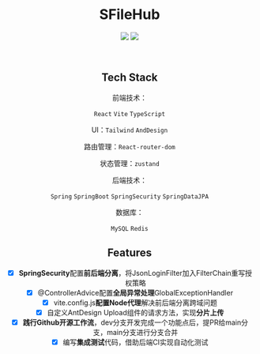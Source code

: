 <div align="center">

<h1 style="border-bottom: none">
    <b>SFileHub</b><br />
</h1>

<div align="center">

[![](https://github.com/KeyonYan/SFileHub/workflows/Java%20CI%20with%20Maven/badge.svg)](https://github.com/KeyonYan/SFileHub/actions/workflows/maven.yml)
[![](https://github.com/KeyonYan/SFileHub/workflows/Node.js%20CI/badge.svg)](https://github.com/KeyonYan/SFileHub/actions/workflows/node.yml)

</div>
<br />

## Tech Stack

前端技术：

`React` `Vite` `TypeScript`

UI：`Tailwind` `AndDesign`

路由管理：`React-router-dom`

状态管理：`zustand`

后端技术：

`Spring` `SpringBoot` `SpringSecurity` `SpringDataJPA`

数据库：

`MySQL` `Redis`

## Features

* [X] **SpringSecurity**配置**前后端分离**，将JsonLoginFilter加入FilterChain重写授权策略
* [X] @ControllerAdvice配置**全局异常处理**GlobalExceptionHandler
* [X] vite.config.js**配置Node代理**解决前后端分离跨域问题
* [X] 自定义AntDesign Upload组件的请求方法，实现**分片上传**
* [X] **践行Github开源工作流**，dev分支开发完成一个功能点后，提PR给main分支，main分支进行分支合并
* [X] 编写**集成测试**代码，借助后端CI实现自动化测试
